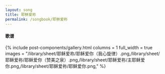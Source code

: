```yaml
---
layout: song
title: 耶稣爱祢
permalink: /songbook/耶稣爱祢
---
```


#### 歌谱

{% include post-components/gallery.html
    columns = 1
    full_width = true
    images = "/library/sheet/耶稣爱祢/耶稣爱你（我心旋律）.png,/library/sheet/耶稣爱祢/耶稣爱你（赞美之泉）.png,/library/sheet/耶稣爱祢/主耶稣爱你.png,/library/sheet/耶稣爱祢/耶稣爱你.png,"
%}
